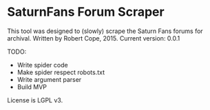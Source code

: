# SaturnFans Forum Scraper

This tool was designed to (slowly) scrape the Saturn Fans forums for archival.
Written by Robert Cope, 2015. Current version: 0.0.1

TODO:
* Write spider code
* Make spider respect robots.txt
* Write argument parser
* Build MVP

License is LGPL v3.